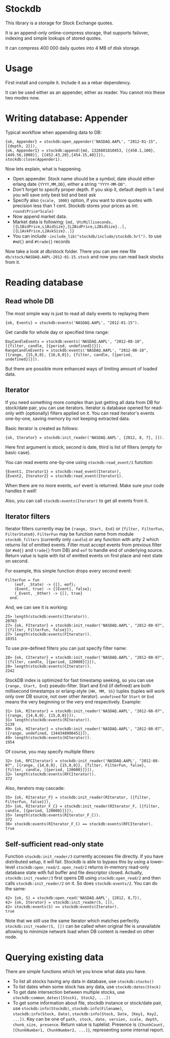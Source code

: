 Stockdb
=======


This library is a storage for Stock Exchange quotes.

It is an append-only online-compress storage, that supports failover, indexing and simple lookups of stored quotes.

It can compress 400 000 daily quotes into 4 MB of disk storage.

Usage
=====

First install and compile it. Include it as a rebar dependency.

It can be used either as an appender, either as reader. You cannot mix these two modes now.

Writing database: Appender
==========================

Typical workflow when appending data to DB:

    {ok, Appender} = stockdb:open_appender('NASDAQ.AAPL', "2012-01-15", [{depth, 2}]),
    {ok, Appender1} = stockdb:append({md, 1326601810453, [{450.1,100},{449.56,1000}], [{452.43,20},{454.15,40}]}),
    stockdb:close(Appender1).


Now lets explain, what is happening.

* Open appender. Stock name should be a symbol, date should either erlang date `{YYYY,MM,DD}`, either a string `"YYYY-MM-DD"`.
* Don't forget to specify proper depth. If you skip it, default depth is 1 and you will save only best bid and best ask
* Specify also `{scale, 1000}` option, if you want to store quotes with precision less than 1 cent. Stockdb stores your prices as int: `round(Price*Scale)`
* Now append market data.
* Market data is following: ```{md, UtcMilliseconds, [{L1BidPrice,L1BidSize},{L2BidPrice,L2BidSize}..], [{L1AskPrice,L2AskSize}..]}```
* You can include ```-include_lib("stockdb/include/stockdb.hrl").``` to use ```#md{}``` and ```#trade{}``` records

Now take a look at db/stock folder. There you can see new file `db/stock/NASDAQ.AAPL-2012-01-15.stock` and now you can read back stocks from it.


Reading database
================

Read whole DB
-------------

The most simple way is just to read all daily events to replaying them

    {ok, Events} = stockdb:events('NASDAQ.AAPL', "2012-01-15").

Get candle for whole day or specified time range:

    DayCandleEvents = stockdb:events('NASDAQ.AAPL', "2012-08-10", [{filter, candle, [{period, undefined}]}]).
    RangeCandleEvents = stockdb:events('NASDAQ.AAPL', "2012-08-10", [{range, {15,0,0}, {16,0,0}}, {filter, candle, [{period, undefined}]}]).

But there are possible more enhanced ways of limiting amount of loaded data.


Iterator
--------

If you need something more complex than just getting all data from DB for stock/date pair, you can use iterators.
Iterator is database opened for read-only with (optionally) filters applied on it.
You can read iterator's events one-by-one, saving memory by not keeping extracted data.

Basic iterator is created as follows:

    {ok, Iterator} = stockdb:init_reader('NASDAQ.AAPL', {2012, 8, 7}, []).

Here first argument is stock, second is date, third is list of filters (empty for basic case).

You can read events one-by-one using `stockdb:read_event/1` function:

    {Event1, Iterator1} = stockdb:read_event(Iterator),
    {Event2, Iterator2} = stockdb:read_event(Iterator1).

When there are no more events, `eof` event is returned. Make sure your code handles it well!

Also, you can call `stockdb:events(Iterator)` to get all events from it.


Iterator filters
----------------

Iterator filters currently may be `{range, Start, End}` or `{filter, FilterFun, FilterState0}`.
`FilterFun` may be function name from module `stockdb_filters` (currently only `candle`) or
any function with arity 2 which returns list of emitted events. Filter must accept events from
previous filter (or `#md{}` and `trade{}` from DB) and `eof` to handle end of underlying source.
Return value is tuple with list of emitted events on first place and next state on second.

For example, this simple function drops every second event:

    FilterFun = fun
        (eof, _State) -> {[], eof};
        (Event, true) -> {[Event], false};
        (_Event, _Other) -> {[], true}
      end.

And, we can see it is working:

    25> length(stockdb:events(Iterator)).          
    20703
    27> {ok, FIterator} = stockdb:init_reader('NASDAQ.AAPL', "2012-08-07", [{filter, FilterFun, false}]),
    27> length(stockdb:events(FIterator)).
    10351

To use pre-defined filters you can just specify filter name:

    28> {ok, CIterator} = stockdb:init_reader('NASDAQ.AAPL', "2012-08-07", [{filter, candle, [{period, 120000}]}]),
    28> length(stockdb:events(CIterator)).
    2242

StockDB index is optimized for fast timestamp seeking, so you can use `{range, Start, End}` pseudo-filter. Start and End (if defined)
are both millisecond timestamps or erlang-style `{HH, MM, SS}` tuples (tuples will work only over DB source, not over other iterator). `undefined` for `Start` or `End` means the very beginning or the very end respectively. Example:

    31> {ok, RIterator} = stockdb:init_reader('NASDAQ.AAPL', "2012-08-07", [{range, {14,0,0}, {15,0,0}}]),
    31> length(stockdb:events(RIterator)).
    5139
    49> {ok, HIterator} = stockdb:init_reader('NASDAQ.AAPL', "2012-08-07", [{range, undefined, 1344348900451}]),
    49> length(stockdb:events(HIterator)).                                                                      
    1954

Of course, you may specify multiple filters:

    32> {ok, RFCIterator} = stockdb:init_reader('NASDAQ.AAPL', "2012-08-07", [{range, {14,0,0}, {15,0,0}}, {filter, FilterFun, false}, {filter, candle, [{period, 120000}]}]),
    32> length(stockdb:events(RFCIterator)).
    372                                   

Also, iterators may cascade:

    35> {ok, RIterator_F} = stockdb:init_reader(RIterator, [{filter, FilterFun, false}]),
    35> {ok, RIterator_F_C} = stockdb:init_reader(RIterator_F, [{filter, candle, [{period, 120000}]}]),
    35> length(stockdb:events(RIterator_F_C)).
    372
    36> stockdb:events(RIterator_F_C) == stockdb:events(RFCIterator).
    true


Self-sufficient read-only state
-------------------------------

Function `stockdb:init_reader/3` currently accesses file directly. If you have distributed setup, it will fail. Stockdb is able to bypass this by using a lower-level `stockdb:open_read/2`.
`open_read/2` returns in-memory read-only database state with full buffer and file descriptor closed. Actually, `stockdb:init_reader/3` first opens DB using `stockdb:open_read/2` and then calls `stockdb:init_reader/2` on it. So does `stockdb:events/2`. You can do the same:

    42> {ok, S} = stockdb:open_read('NASDAQ.AAPL', {2012, 8,7}),
    42> {ok, Iterator} = stockdb:init_reader(S, []),
    42> stockdb:events(S) == stockdb:events(Iterator).
    true

Note that we still use the same Iterator which matches perfectly. `stockdb:init_reader(S, [])` can be called when original file is unavailable allowing to minimize network load when DB content is needed on other node.


Querying existing data
======================

There are simple functions which let you know what data you have.
* To list all stocks having any data in database, use `stockdb:stocks()`
* To list dates when some stock has any data, use `stockdb:dates(Stock)`
* To get date intersection between multiple stocks, use `stockdb:common_dates([Stock1, Stock2, ...])`
* To get some information about file, stockdb instance or stock/date pair, use `stockdb:info(Stockdb)`, `stockdb:info(Filename)`, `stockdb:info(Stock, Date)`, `stockdb:info(Stock, Date, [Key1, Key2, ...])`. Key can be one of `path, stock, date, version, scale, depth, chunk_size, presence`. Return value is tuplelist. Presence is `{ChunkCount, [ChunkNumber1, ChunkNumber2, ...]}`, representing some internal report.
